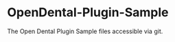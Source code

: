OpenDental-Plugin-Sample
========================

The Open Dental Plugin Sample files accessible via git.
